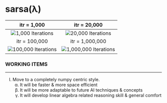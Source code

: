# sarsa(λ)

| itr = 1,000 | itr = 20,000 |
:-------------:|:--------------:
![1,000 Iterations](./plots/1k-itr.png) | ![20,000 Iterations](./plots/20k-itr.png)
| itr = 100,000 | itr = 1,000,000 |
![100,000 Iterations](./plots/100k-itr.png) | ![1,000,000 Iterations](./plots/1M-itr.png)

### __WORKING ITEMS__
---
<ul style="list-style-type:upper-roman;">
    <li>
        Move to a completely numpy centric style.
        <ol style="list-style-type:lower-greek;">
            <li>
                It will be faster & more space efficient
            </li>
            <li>
                It will be more adaptable to future AI techniques & concepts
            </li>
            <li>
                It will develop linear algebra related reasoning skill & general comfort
            </li>
        </ol >
    </li>
</ul>